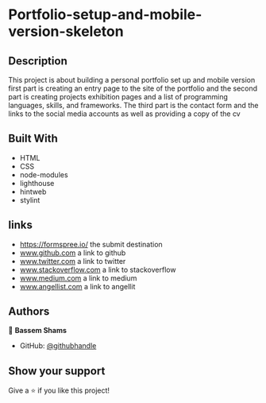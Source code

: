 # Portfolio-setup-and-mobile-version-skeleton

## Description

This project is about building a personal portfolio set up and mobile version first part is creating an entry page to the site of the portfolio
and the second part is creating projects exhibition pages and a list of programming languages, skills, and frameworks.
The third part is the contact form and the links to the social media accounts as well as providing a copy of the cv

## Built With

- HTML
- CSS
- node-modules
- lighthouse
- hintweb
- stylint

## links

- https://formspree.io/ the submit destination
- www.github.com a link to github
- www.twitter.com a link to twitter
- www.stackoverflow.com a link to stackoverflow
- www.medium.com a link to medium
- www.angellist.com a link to angellit

## Authors

👤 **Bassem Shams**

- GitHub: [@githubhandle](https://github.com/basem909)

## Show your support

Give a ⭐️ if you like this project!
